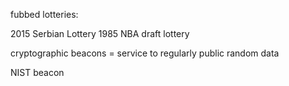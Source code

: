 fubbed lotteries:

2015 Serbian Lottery
1985 NBA draft lottery

cryptographic beacons = service to regularly public random data

NIST beacon
